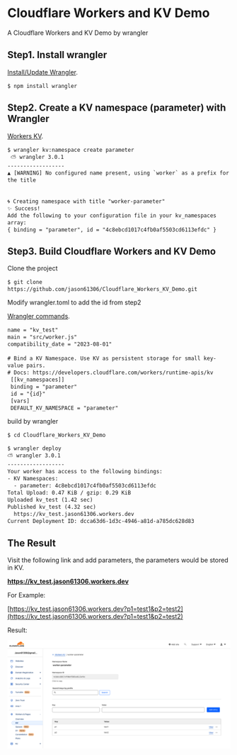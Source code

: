 # Cloudflare Workers and KV Demo
A Cloudflare Workers and KV Demo by wrangler


Step1. Install wrangler
---------------------
[Install/Update Wrangler](https://developers.cloudflare.com/workers/wrangler/install-and-update/).

```
$ npm install wrangler
```

Step2. Create a KV namespace (parameter) with Wrangler
---------------------
[Workers KV](https://developers.cloudflare.com/workers/wrangler/workers-kv/#create-a-kv-namespace-with-wrangler).

```
$ wrangler kv:namespace create parameter
 ⛅️ wrangler 3.0.1
------------------
▲ [WARNING] No configured name present, using `worker` as a prefix for the title


🌀 Creating namespace with title "worker-parameter"
✨ Success!
Add the following to your configuration file in your kv_namespaces array:
{ binding = "parameter", id = "4c8ebcd1017c4fb0af5503cd6113efdc" }
```

Step3. Build Cloudflare Workers and KV Demo
---------------------

Clone the project

```
$ git clone https://github.com/jason61306/Cloudflare_Workers_KV_Demo.git
```
Modify wrangler.toml to add the id from step2

[Wrangler commands](https://developers.cloudflare.com/workers/wrangler/commands).

```
name = "kv_test"
main = "src/worker.js"
compatibility_date = "2023-08-01"

# Bind a KV Namespace. Use KV as persistent storage for small key-value pairs.
# Docs: https://developers.cloudflare.com/workers/runtime-apis/kv
 [[kv_namespaces]]
 binding = "parameter"
 id = "{id}"
 [vars]
 DEFAULT_KV_NAMESPACE = "parameter"

```
build by wrangler

```
$ cd Cloudflare_Workers_KV_Demo
```

```
$ wrangler deploy
⛅️ wrangler 3.0.1
------------------
Your worker has access to the following bindings:
- KV Namespaces:
  - parameter: 4c8ebcd1017c4fb0af5503cd6113efdc
Total Upload: 0.47 KiB / gzip: 0.29 KiB
Uploaded kv_test (1.42 sec)
Published kv_test (4.32 sec)
  https://kv_test.jason61306.workers.dev
Current Deployment ID: dcca63d6-1d3c-4946-a81d-a785dc628d83
```

The Result
---------------------
Visit the following link and add parameters, the parameters would be stored in KV.

**https://kv_test.jason61306.workers.dev**

For Example:

[https://kv_test.jason61306.workers.dev?p1=test1&p2=test2](https://kv_test.jason61306.workers.dev?p1=test1&p2=test2)

Result:

![image](https://github.com/jason61306/Cloudflare_Workers_KV_Demo/blob/main/KV.png)




